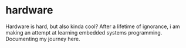 # hardware
Hardware is hard, but also kinda cool? 
After a lifetime of ignorance, i am making an attempt at learning embedded systems programming. Documenting my journey here.
